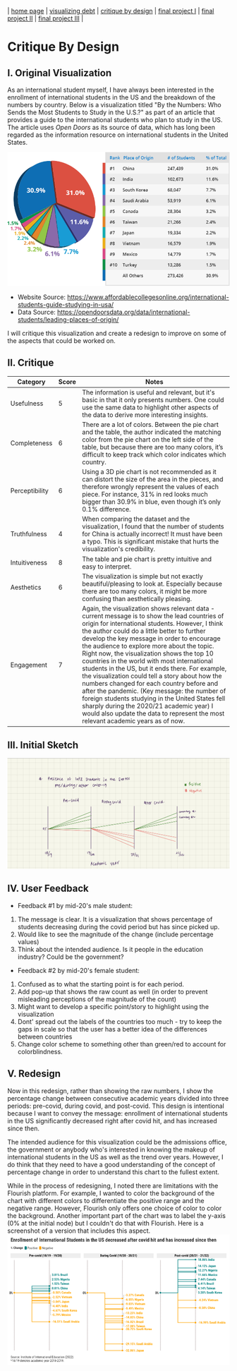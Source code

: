 | [home page](https://cmustudent.github.io/tswd-portfolio-templates/) | [visualizing debt](visualizing-government-debt) | [critique by design](critique-by-design) | [final project I](final-project-part-one) | [final project II](final-project-part-two) | [final project III](final-project-part-three) |

# Critique By Design

## I. Original Visualization
As an international student myself, I have always been interested in the enrollment of international students in the US and the breakdown of the numbers by country. Below is a visualization titled "By the Numbers: Who Sends the Most Students to Study in the U.S.?" as part of an article that provides a guide to the international students who plan to study in the US. The article uses _Open Doors_ as its source of data, which has long been regarded as the information resource on international students in the United States. 

![Original Visualization](study-in-the-US.png)
- Website Source: https://www.affordablecollegesonline.org/international-students-guide-studying-in-usa/
- Data Source: https://opendoorsdata.org/data/international-students/leading-places-of-origin/
 
I will critique this visualization and create a redesign to improve on some of the aspects that could be worked on.

## II. Critique

| Category       | Score | Notes |
| -------------- | ----- | ----- |
| Usefulness     |   5   | The information is useful and relevant, but it's basic in that it only presents numbers. One could use the same data to highlight other aspects of the data to derive more interesting insights. |
| Completeness   |   6   | There are a lot of colors. Between the pie chart and the table, the author indicated the matching color from the pie chart on the left side of the table, but because there are too many colors, it’s difficult to keep track which color indicates which country. |
| Perceptibility |   6   | Using a 3D pie chart is not recommended as it can distort the size of the area in the pieces, and therefore wrongly represent the values of each piece. For instance, 31% in red looks much bigger than 30.9% in blue, even though it’s only 0.1% difference. |
| Truthfulness   |   4   | When comparing the dataset and the visualization, I found that the number of students for China is actually incorrect! It must have been a typo. This is significant mistake that hurts the visualization's credibility. |
| Intuitiveness  |   8   | The table and pie chart is pretty intuitive and easy to interpret. |
| Aesthetics     |   6   | The visualization is simple but not exactly beautiful/pleasing to look at. Especially because there are too many colors, it might be more confusing than aesthetically pleasing. |
| Engagement     |   7   | Again, the visualization shows relevant data - current message is to show the lead countries of origin for international students. However, I think the author could do a little better to further develop the key message in order to encourage the audience to explore more about the topic. Right now, the visualization shows the top 10 countries in the world with most international students in the US, but it ends there. For example, the visualization could tell a story about how the numbers changed for each country before and after the pandemic. (Key message: the number of foreign students studying in the United States fell sharply during the 2020/21 academic year) I would also update the data to represent the most relevant academic years as of now. |

## III. Initial Sketch
![Sketch](sketch.jpg)

## IV. User Feedback
- Feedback #1 by mid-20's male student:
1) The message is clear. It is a visualization that shows percentage of students decreasing during the covid period but has since picked up.
2) Would like to see the magnitude of the change (include percentage values)
3) Think about the intended audience. Is it people in the education industry? Could be the government?

- Feedback #2 by mid-20's female student:
1) Confused as to what the starting point is for each period.
2) Add pop-up that shows the raw count as well (in order to prevent misleading perceptions of the magnitude of the count)
3) Might want to develop a specific point/story to highlight using the visualization
4) Dont' spread out the labels of the countries too much - try to keep the gaps in scale so that the user has a better idea of the differences between countries
5) Change color scheme to something other than green/red to account for colorblindness.  
  
## V. Redesign
<div class="flourish-embed flourish-slope" data-src="visualisation/15067570"><script src="https://public.flourish.studio/resources/embed.js"></script></div>

Now in this redesign, rather than showing the raw numbers, I show the percentage change between consecutive academic years divided into three periods: pre-covid, during covid, and post-covid. This design is intentional because I want to convey the message: enrollment of international students in the US significantly decreased right after covid hit, and has increased since then. 

The intended audience for this visualization could be the admissions office, the government or anybody who's interested in knowing the makeup of international students in the US as well as the trend over years. However, I do think that they need to have a good understanding of the concept of percentage change in order to understand this chart to the fullest extent.

While in the process of redesigning, I noted there are limitations with the Flourish platform. For example, I wanted to color the background of the chart with different colors to differentiate the positive range and the negative range. However, Flourish only offers one choice of color to color the background. Another important part of the chart was to label the y-axis (0% at the initial node) but I couldn't do that with Flourish. Here is a screenshot of a version that includes this aspect. 
![Redesigned Visualization](final_redesign.png)
